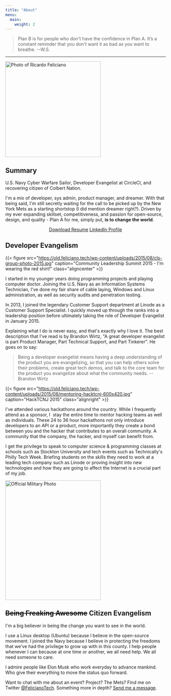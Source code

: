 ```yaml
---
title: "About"
menu:
  main:
    weight: 2
---
```


> Plan B is for people who don't have the confidence in Plan A. It’s a constant reminder that you don't want it as bad as you want to breathe. --W.S.

* * *

<img class="alignleft wp-image-360" src="https://old.feliciano.tech/wp-content/uploads/2015/08/10835196_693677857414115_3574281855233265095_o-600x600.jpg" alt="Photo of Ricardo Feliciano" width="300" height="300" />

## Summary

U.S. Navy Cyber Warfare Sailor, Developer Evangelist at CircleCI, and recovering citizen of Colbert Nation.

I'm a mix of developer, sys admin, product manager, and dreamer. With that being said, I'm still secretly waiting for the call to be picked up by the New York Mets as a starting shortstop (I did mention dreamer right?). Driven by my ever expanding skillset, competitiveness, and passion for open-source, design, and quality - Plan A for me, simply put, <strong>is to change the world</strong>.

<p style="text-align: center;"><a class="button button-black" href="https://old.feliciano.tech/wp-content/uploads/2015/08/ricardo-n-feliciano-resume-public.pdf">Download Resume</a> <a class="button button-black" href="https://www.linkedin.com/in/ricardofeliciano">LinkedIn Profile</a></p>

## Developer Evangelism

{{< figure src="https://old.feliciano.tech/wp-content/uploads/2015/08/cls-group-photo-2015.jpg" caption="Community Leadership Summit 2015 - I'm wearing the red shirt!" class="aligncenter" >}}

I started in my younger years doing programming projects and playing computer doctor. Joining the U.S. Navy as an Information Systems Technician, I've done my fair share of cable laying, Windows and Linux administration, as well as security audits and penetration testing.

In 2013, I joined the legendary Customer Support department at Linode as a Customer Support Specialist. I quickly moved up through the ranks into a leadership position before ultimately taking the role of Developer Evangelist in January 2015.

Explaining what I do is never easy, and that's exactly why I love it. The best description that I've read is by Brandon Wirtz, "A great developer evangelist is part Product Manager, Part Technical Support, and Part Tinkerer". He goes on to say:

> Being a developer evangelist means having a deep understanding of the product you are evangelizing, so that you can help others solve their problems, create great tech demos, and talk to the core team for the product you evangelize about what the community needs. --Brandon Wirtz

<div style="clear:both"></div>

{{< figure src="https://old.feliciano.tech/wp-content/uploads/2015/08/mentoring-hacktcnj-600x420.jpg" caption="HackTCNJ 2015" class="alignright" >}}

I've attended various hackathons around the country. While I frequently attend as a sponsor, I  stay the entire time to mentor hacking teams as well as individuals. These 24 to 36 hour hackathons not only introduce developers to an API or a product, more importantly they create a bond between you and the hacker that contributes to an overall community. A community that the company, the hacker, and myself can benefit from.

I get the privilege to speak to computer science &amp; programming classes at schools such as Stockton University and tech events such as Technically's Philly Tech Week. Briefing students on the skills they need to work at a leading tech company such as Linode or proving insight into new technologies and how they are going to affect the Internet is a crucial part of my job.

<div style="clear:both"></div>

<img class="alignleft wp-image-368" src="https://old.feliciano.tech/wp-content/uploads/2015/08/388959_142530225862217_1467313439_n-480x600.jpg" alt="Official Military Photo" width="300" height="375" />

## <del>Being Freaking Awesome</del> Citizen Evangelism

I'm a big believer in being the change you want to see in the world.

I use a Linux desktop (Ubuntu) because I believe in the open-source movement. I joined the Navy because I believe in protecting the freedoms that we've had the privilege to grow up with in this county. I help people whenever I can because at one time or another, we all need help. We all need someone to care.

I admire people like Elon Musk who work everyday to advance mankind. Who give their everything to move the status quo forward.

Want to chat with me about an event? Project? The Mets? Find me on Twitter <a href="https://twitter.com/FelicianoTech">@FelicianoTech</a>. Something more in depth? <a href="https://feliciano.tech/contact/">Send me a message</a>.
